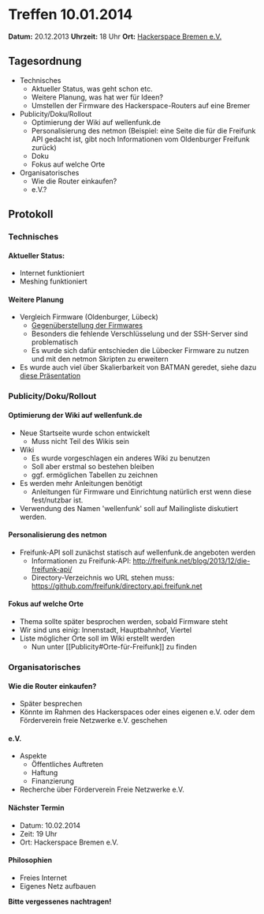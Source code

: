 # Treffen 10.01.2014

**Datum:** 20.12.2013 **Uhrzeit:** 18 Uhr **Ort:** [Hackerspace Bremen e.V.](http://http://www.hackerspace-bremen.de)

## Tagesordnung

* Technisches
  * Aktueller Status, was geht schon etc.
  * Weitere Planung, was hat wer für Ideen?
  * Umstellen der Firmware des Hackerspace-Routers auf eine Bremer
* Publicity/Doku/Rollout
  * Optimierung der Wiki auf wellenfunk.de
  * Personalisierung des netmon (Beispiel: eine Seite die für die Freifunk API gedacht ist, gibt noch Informationen vom Oldenburger Freifunk zurück)
  * Doku
  * Fokus auf welche Orte
* Organisatorisches
  * Wie die Router einkaufen?
  * e.V.?

## Protokoll

### Technisches

#### Aktueller Status:

* Internet funktioniert
* Meshing funktioniert

#### Weitere Planung

* Vergleich Firmware (Oldenburger, Lübeck)
  * [Gegenüberstellung der Firmwares](https://jplitza.de/tmp/FF-Firmwares.pdf)
  * Besonders die fehlende Verschlüsselung und der SSH-Server sind problematisch
  * Es wurde sich dafür entschieden die Lübecker Firmware zu nutzen und mit den netmon Skripten zu erweitern
* Es wurde auch viel über Skalierbarkeit von BATMAN geredet, siehe dazu [diese Präsentation](http://wiki.freifunk.net/images/e/e1/Batman-adv-scalability.pdf)

### Publicity/Doku/Rollout

#### Optimierung der Wiki auf wellenfunk.de
* Neue Startseite wurde schon entwickelt
  * Muss nicht Teil des Wikis sein 
* Wiki
  * Es wurde vorgeschlagen ein anderes Wiki zu benutzen
  * Soll aber erstmal so bestehen bleiben
  * ggf. ermöglichen Tabellen zu zeichnen
* Es werden mehr Anleitungen benötigt
  * Anleitungen für Firmware und Einrichtung natürlich erst wenn diese fest/nutzbar ist.
* Verwendung des Namen 'wellenfunk' soll auf Mailingliste diskutiert werden.
 

#### Personalisierung des netmon

* Freifunk-API soll zunächst statisch auf wellenfunk.de angeboten werden
  * Informationen zu Freifunk-API: http://freifunk.net/blog/2013/12/die-freifunk-api/
  * Directory-Verzeichnis wo URL stehen muss: https://github.com/freifunk/directory.api.freifunk.net

#### Fokus auf welche Orte

* Thema sollte später besprochen werden, sobald Firmware steht
* Wir sind uns einig: Innenstadt, Hauptbahnhof, Viertel
* Liste möglicher Orte soll im Wiki erstellt werden
  * Nun unter [[Publicity#Orte-für-Freifunk]] zu finden 

### Organisatorisches

#### Wie die Router einkaufen?

* Später besprechen
* Könnte im Rahmen des Hackerspaces oder eines eigenen e.V. oder dem Förderverein freie Netzwerke e.V. geschehen

#### e.V.

* Aspekte
  * Öffentliches Auftreten
  * Haftung
  * Finanzierung
* Recherche über Förderverein Freie Netzwerke e.V. 

#### Nächster Termin

* Datum: 10.02.2014
* Zeit: 19 Uhr
* Ort: Hackerspace Bremen e.V.

#### Philosophien

* Freies Internet
* Eigenes Netz aufbauen

**Bitte vergessenes nachtragen!**